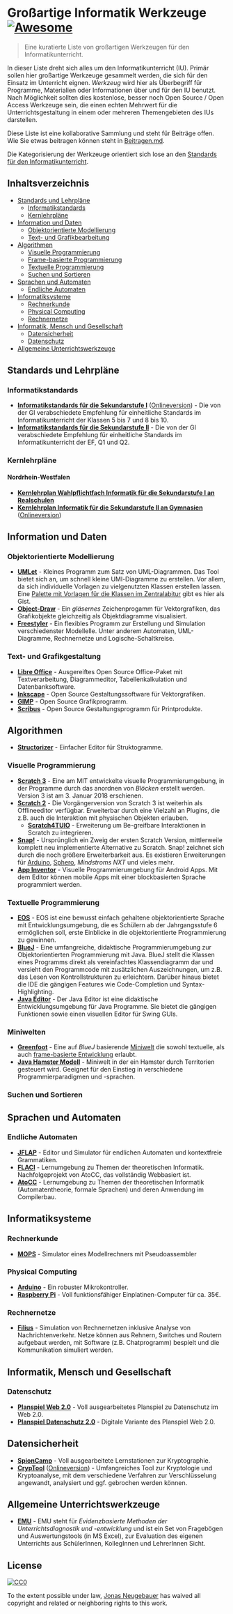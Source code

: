 # Großartige Informatik Werkzeuge [![Awesome](https://cdn.rawgit.com/sindresorhus/awesome/d7305f38d29fed78fa85652e3a63e154dd8e8829/media/badge.svg)](https://github.com/sindresorhus/awesome)

> Eine kuratierte Liste von großartigen Werkzeugen für den Informatikunterricht.

In dieser Liste dreht sich alles um den Informatikunterricht (IU). Primär sollen hier großartige Werkzeuge gesammelt werden, die sich für den Einsatz im Unterricht eignen. _Werkzeug_ wird hier als Überbegriff für Programme, Materialien oder Informationen über und für den IU benutzt. Nach Möglichkeit sollten dies kostenlose, besser noch Open Source / Open Access Werkzeuge sein, die einen echten Mehrwert für die Unterrichtsgestaltung in einem oder mehreren Themengebieten des IUs darstellen. 

Diese Liste ist eine kollaborative Sammlung und steht für Beiträge offen. Wie Sie etwas beitragen können steht in [Beitragen.md](Beitragen.md).

Die Kategorisierung der Werkzeuge orientiert sich lose an den [Standards für den Informatikunterricht](http://www.informatikstandards.de). 

## Inhaltsverzeichnis
- [Standards und Lehrpläne](#standards-und-lehrplaene)
	- [Informatikstandards](#informatikstandards)
	- [Kernlehrpläne](#kernlehrplaene)
- [Information und Daten](#information-und-daten) 
	- [Objektorientierte Modellierung](#objektorientierte-modellierung)
	- [Text- und Grafikbearbeitung](#text--und-grafikgestaltung)
- [Algorithmen](#algorithmen)
	- [Visuelle Programmierung](#visuelle-programmierung)
	- [Frame-basierte Programmierung](#frame-basierte-programmierung)
	- [Textuelle Programmierung](#textuelle-programmierung)
	- [Suchen und Sortieren](#suchen-und-sortieren)
- [Sprachen und Automaten](#sprachen-und-automaten)
	- [Endliche Automaten](#endliche-automaten)
- [Informatiksysteme](#informatiksysteme)
	- [Rechnerkunde](#rechnerkunde)
	- [Physical Computing](#physical-computing)
	- [Rechnernetze](#rechnernetze)
- [Informatik, Mensch und Gesellschaft](#informatik-mensch-und-gesellschaft)
	- [Datensicherheit](#datensicherheit)
	- [Datenschutz](#datenschutz)
- [Allgemeine Unterrichtswerkzeuge](#allgemeine-unterrichtswerkzeuge)

## Standards und Lehrpläne

### Informatikstandards

- **[Informatikstandards für die Sekundarstufe I](http://www.informatikstandards.de/docs/bildungsstandards_2008.pdf)**  ([Onlineversion](http://www.informatikstandards.de/index.htm?section=standards)) - Die von der GI verabschiedete Empfehlung für einheitliche Standards im Informatikunterricht der Klassen 5 bis 7 und 8 bis 10.
- **[Informatikstandards für die Sekundarstufe II](http://www.informatikstandards.de/docs/Bildungsstandards_SII.pdf)** - Die von der GI verabschiedete Empfehlung für einheitliche Standards im Informatikunterricht der EF, Q1 und Q2.

### Kernlehrpläne

#### Nordrhein-Westfalen
- **[Kernlehrplan Wahlpflichtfach Informatik für die Sekundarstufe I an Realschulen](http://www.schulentwicklung.nrw.de/lehrplaene/upload/klp_SI/RS/wp-if/KLP_RS_WP_Informatik_Endfassung.pdf)**
- **[Kernlehrplan Informatik für die Sekundarstufe II an Gymnasien](http://www.schulentwicklung.nrw.de/lehrplaene/upload/klp_SII/if/KLP_GOSt_Informatik.pdf)** ([Onlineversion](http://www.schulentwicklung.nrw.de/lehrplaene/lehrplannavigator-s-ii/gymnasiale-oberstufe/informatik/informatik-klp/kernlehrplan-informatik-uebersicht.html))

## Information und Daten

### Objektorientierte Modellierung
- **[UMLet](https://www.umlet.com)** - Kleines Programm zum Satz von UML-Diagrammen. Das Tool bietet sich an, um schnell kleine UMl-Diagramme zu erstellen. Vor allem, da sich individuelle Vorlagen zu vielgenutzten Klassen erstellen lassen. Eine [Palette mit Vorlagen für die Klassen im Zentralabitur](https://gist.github.com/jneug/6272422cfb1072d1f2e93a66ea101f3e) gibt es hier als Gist.
- **[Object-Draw](http://pabst-software.de/doku.php/programme:object-draw:start)** - Ein _gläsernes_ Zeichenprogamm für Vektorgrafiken, das Grafikobjekte gleichzeitig als Objektdiagramme visualisiert.
- **[Freestyler](http://www.collide.info/de/freestyler)** - Ein flexibles Programm zur Erstellung und Simulation verschiedenster Modellelle. Unter anderem Automaten, UML-Diagramme, Rechnernetze und Logische-Schaltkreise.

### Text- und Grafikgestaltung

- **[Libre Office](http://www.libreoffice.org)** - Ausgereiftes Open Source Office-Paket mit Textverarbeitung, Diagrammeditor, Tabellenkalkulation und Datenbanksoftware.
- **[Inkscape](https://inkscape.org/de/)** - Open Source Gestaltungssoftware für Vektorgrafiken.
- **[GIMP](https://www.gimp.org)** - Open Source Grafikprogramm.
- **[Scribus](https://www.scribus.net)** - Open Source Gestaltungsprogramm für Printprodukte.

## Algorithmen

- **[Structorizer](http://structorizer.fisch.lu/)** - Einfacher Editor für Struktogramme.

### Visuelle Programmierung

- **[Scratch 3](http://scratch.mit.edu)** - Eine am MIT entwickelte visuelle Programmierumgebung, in der Programme durch das anordnen von _Blöcken_ erstellt werden. Version 3 ist am 3. Januar 2018 erschienen. 
- **[Scratch 2](https://uploads.scratch.mit.edu/scratch2download/)** - Die Vorgängerversion von Scratch 3 ist weiterhin als Offlineeditor verfügbar. Erweiterbar durch eine Vielzahl an Plugins, die z.B. auch die Interaktion mit physischen Objekten erlauben.
	- **[Scratch4TUIO](https://github.com/caesarion/scratch4tuio)** - Erweiterung um Be-greifbare Interaktionen in Scratch zu integrieren.
- **[Snap!](http://snap.berkeley.edu)** - Ursprünglich ein Zweig der ersten Scratch Version, mittlerweile komplett neu implementierte Alternative zu Scratch. Snap! zeichnet sich durch die noch größere Erweiterbarkeit aus. Es existieren Erweiterungen für [Arduino](http://www.arduino.cc), [Sphero](http://www.gosphero.com), _Mindstroms NXT_ und vieles mehr.
- **[App Inventor](http://appinventor.mit.edu/)** - Visuelle Programmierumgebung für Android Apps. Mit dem Editor können mobile Apps mit einer blockbasierten Sprache programmiert werden. 

### Textuelle Programmierung

- **[EOS](http://pabst-software.de/doku.php/programme:eos:start)** - EOS ist eine bewusst einfach gehaltene objektorientierte Sprache mit Entwicklungsumgebung, die es Schülern ab der Jahrgangsstufe 6 ermöglichen soll, erste Einblicke in die objektorientierte Programmierung zu gewinnen.
- **[BlueJ](http://bluej.org)** - Eine umfangreiche, didaktische Programmierumgebung zur Objektorientierten Programmierung mit Java. BlueJ stellt die Klassen eines Programms direkt als vereinfachtes Klassendiagramm dar und versieht den Programmcode mit zusätzlichen Auszeichnungen, um z.B. das Lesen von Kontrollstrukturen zu erleichtern. Darüber hinaus bietet die IDE die gängigen Features wie Code-Completion und Syntax-Highlighting.
- **[Java Editor](http://javaeditor.org/)** - Der Java Editor ist eine didaktische Entwicklungsumgebung für Java Programme. Sie bietet die gängigen Funktionen sowie einen visuellen Editor für Swing GUIs.

### Miniwelten
- **[Greenfoot](http://www.greenfoot.com)** - Eine auf _BlueJ_ basierende [Miniwelt](http://informatik-box.de/wiki/Miniwelt) die sowohl textuelle, als auch [frame-basierte Entwicklung](http://informatik-box.de/wiki/Frame-Basiertes_Programmieren) erlaubt. 
- **[Java Hamster Modell](http://www.java-hamster-modell.de)** - Miniwelt in der ein Hamster durch Territorien gesteuert wird. Geeignet für den Einstieg in verschiedene Programmierparadigmen und -sprachen.

### Suchen und Sortieren

## Sprachen und Automaten

### Endliche Automaten

- **[JFLAP](http://www.jflap.org)** - Editor und Simulator für endlichen Automaten und kontextfreie Grammatiken.
- **[FLACI](https://flaci.com)** - Lernumgebung zu Themen der theoretischen Informatik. Nachfolgeprojekt von AtoCC, das vollständig Webbasiert ist. 
- **[AtoCC](http://atocc.de/)** - Lernumgebung zu Themen der theoretischen Informatik (Automatentheorie, formale Sprachen) und deren Anwendung im Compilerbau.

## Informatiksysteme

### Rechnerkunde

- **[MOPS](http://www.viktorianer.de/info/mops.html)** - Simulator eines Modellrechners mit Pseudoassembler

### Physical Computing

- **[Arduino](http://www.arduino.cc)** - Ein robuster Mikrokontroller. 
- **[Raspberry Pi](http://www.raspberrypi.org)** - Voll funktionsfähiger Einplatinen-Computer für ca. 35€. 

### Rechnernetze

- **[Filius](http://www.lernsoftware-filius.de/)** - Simulation von Rechnernetzen inklusive Analyse von Nachrichtenverkehr. Netze können aus Rehnern, Switches und Routern aufgebaut werden, mit Software (z.B. Chatprogramm) bespielt und die Kommunikation simuliert werden.

## Informatik, Mensch und Gesellschaft

### Datenschutz

- **[Planspiel Web 2.0](http://www.bpb.de/lernen/formate/planspiele/65586/planspiele-detailseite?planspiel_id=306)** - Voll ausgearbeitetes Planspiel zu Datenschutz im Web 2.0. 
- **[Planspiel Datenschutz 2.0](http://medienwissenschaft.uni-bayreuth.de/informatik-im-kontext/index.php/entwuerfe/planspiel-datenschutz-2-0/)** - Digitale Variante des Planspiel Web 2.0.

## Datensicherheit

- **[SpionCamp](http://ddi.uni-wuppertal.de/material/spioncamp.html)** - Voll ausgearbeitete Lernstationen zur Kryptographie.
- **[CrypTool](https://www.cryptool.org/)** ([Onlineversion](http://www.cryptool-online.org/)) - Umfangreiches Tool zur Kryptologie und Kryptoanalyse, mit dem verschiedene Verfahren zur Verschlüsselung angewandt, analysiert und ggf. gebrochen werden können. 

## Allgemeine Unterrichtswerkzeuge

- **[EMU](http://www.unterrichtsdiagnostik.info/)** - EMU steht für _Evidenzbasierte Methoden der Unterrichtsdiagnostik und -entwicklung_ und ist ein Set von Fragebögen und Auswertungstools (in MS Excel), zur Evaluation des eigenen Unterrichts aus SchülerInnen, KollegInnen und LehrerInnen Sicht.

## License

[![CC0](http://mirrors.creativecommons.org/presskit/buttons/88x31/svg/cc-zero.svg)](https://creativecommons.org/publicdomain/zero/1.0/)

To the extent possible under law, [Jonas Neugebauer](http://jonas-neugebauer.de) has waived all copyright and related or neighboring rights to this work.
